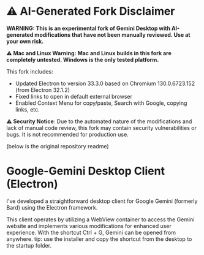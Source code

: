 # ⚠️ AI-Generated Fork Disclaimer

**WARNING: This is an experimental fork of Gemini Desktop with AI-generated modifications that have not been manually reviewed. Use at your own risk.**

**⚠️ Mac and Linux Warning: Mac and Linux builds in this fork are completely untested. Windows is the only tested platform.**

This fork includes:
- Updated Electron to version 33.3.0 based on Chromium 130.0.6723.152 (from Electron 32.1.2)
- Fixed links to open in default external browser
- Enabled Context Menu for copy/paste, Search with Google, copying links, etc.

**⚠️ Security Notice**: Due to the automated nature of the modifications and lack of manual code review, this fork may contain security vulnerabilities or bugs. It is not recommended for production use.

(below is the original repository readme)

# Google-Gemini Desktop Client (Electron)
I've developed a straightforward desktop client for Google Gemini (formerly Bard) using the Electron framework.

This client operates by utilizing a WebView container to access the Gemini website and implements various modifications for enhanced user experience.
With the shortcut Ctrl + G, Gemini can be opened from anywhere.
tip: use the installer and copy the shortcut from the desktop to the startup folder.


